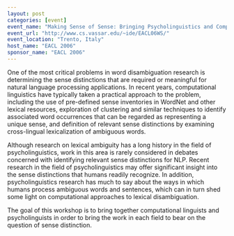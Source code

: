 ```yaml
---
layout: post
categories: [event]
event_name: "Making Sense of Sense: Bringing Psycholinguistics and Computational Linguistics Together"
event_url: "http://www.cs.vassar.edu/~ide/EACL06WS/"
event_location: "Trento, Italy"
host_name: "EACL 2006"
sponsor_name: "EACL 2006"
---
```

One of the most critical problems in word disambiguation research is determining the sense distinctions that are required or meaningful for natural language processing applications. In recent years, computational linguistics have typically taken a practical approach to the problem, including the use of pre-defined sense inventories in WordNet and other lexical resources, exploration of clustering and similar techniques to identify associated
word occurrences that can be regarded as representing a unique sense, and definition of relevant sense distinctions by examining cross-lingual lexicalization of ambiguous words.

Although research on lexical ambiguity has a long history in the field of psycholinguistics, work in this area is rarely considered in debates concerned with identifying relevant sense distinctions for NLP. Recent research in the field of psycholinguistics may offer significant insight into the sense distinctions that humans readily recognize. In addition, psycholinguistics research has much to say about the ways in which humans process ambiguous words and sentences, which can in turn shed some light on computational approaches to lexical disambiguation.

The goal of this workshop is to bring together computational linguists and psycholinguists in order to bring the work in each field to bear on the question of sense distinction.